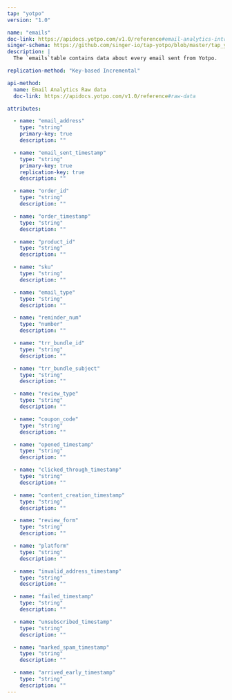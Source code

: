 ```yaml
---
tap: "yotpo"
version: "1.0"

name: "emails"
doc-link: https://apidocs.yotpo.com/v1.0/reference#email-analytics-intro
singer-schema: https://github.com/singer-io/tap-yotpo/blob/master/tap_yotpo/schemas/emails.json
description: |
  The `emails`table contains data about every email sent from Yotpo.

replication-method: "Key-based Incremental"

api-method:
  name: Email Analytics Raw data
  doc-link: https://apidocs.yotpo.com/v1.0/reference#raw-data

attributes:

  - name: "email_address"
    type: "string"
    primary-key: true
    description: ""

  - name: "email_sent_timestamp"
    type: "string"
    primary-key: true
    replication-key: true
    description: ""

  - name: "order_id"
    type: "string"
    description: ""

  - name: "order_timestamp"
    type: "string"
    description: ""

  - name: "product_id"
    type: "string"
    description: ""

  - name: "sku"
    type: "string"
    description: ""

  - name: "email_type"
    type: "string"
    description: ""

  - name: "reminder_num"
    type: "number"
    description: ""

  - name: "trr_bundle_id"
    type: "string"
    description: ""

  - name: "trr_bundle_subject"
    type: "string"
    description: ""

  - name: "review_type"
    type: "string"
    description: ""

  - name: "coupon_code"
    type: "string"
    description: ""

  - name: "opened_timestamp"
    type: "string"
    description: ""

  - name: "clicked_through_timestamp"
    type: "string"
    description: ""

  - name: "content_creation_timestamp"
    type: "string"
    description: ""

  - name: "review_form"
    type: "string"
    description: ""

  - name: "platform"
    type: "string"
    description: ""

  - name: "invalid_address_timestamp"
    type: "string"
    description: ""

  - name: "failed_timestamp"
    type: "string"
    description: ""

  - name: "unsubscribed_timestamp"
    type: "string"
    description: ""

  - name: "marked_spam_timestamp"
    type: "string"
    description: ""

  - name: "arrived_early_timestamp"
    type: "string"
    description: ""
---
```

